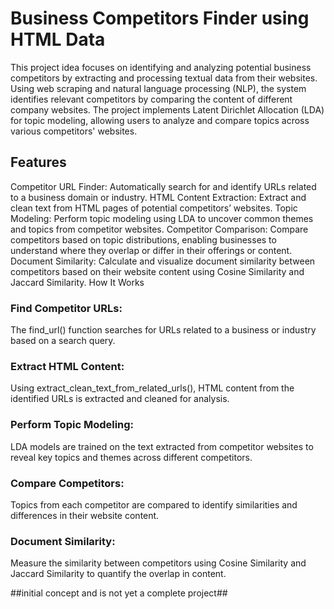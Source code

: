 
# Business Competitors Finder using HTML Data
This project idea focuses on identifying and analyzing potential business competitors by extracting and processing textual data from their websites. Using web scraping and natural language processing (NLP), the system identifies relevant competitors by comparing the content of different company websites. The project implements Latent Dirichlet Allocation (LDA) for topic modeling, allowing users to analyze and compare topics across various competitors' websites.

## Features
Competitor URL Finder: Automatically search for and identify URLs related to a business domain or industry.
HTML Content Extraction: Extract and clean text from HTML pages of potential competitors’ websites.
Topic Modeling: Perform topic modeling using LDA to uncover common themes and topics from competitor websites.
Competitor Comparison: Compare competitors based on topic distributions, enabling businesses to understand where they overlap or differ in their offerings or content.
Document Similarity: Calculate and visualize document similarity between competitors based on their website content using Cosine Similarity and Jaccard Similarity.
How It Works

### Find Competitor URLs:
The find_url() function searches for URLs related to a business or industry based on a search query.

### Extract HTML Content:
Using extract_clean_text_from_related_urls(), HTML content from the identified URLs is extracted and cleaned for analysis.

### Perform Topic Modeling:
LDA models are trained on the text extracted from competitor websites to reveal key topics and themes across different competitors.

### Compare Competitors:
Topics from each competitor are compared to identify similarities and differences in their website content.

### Document Similarity:
Measure the similarity between competitors using Cosine Similarity and Jaccard Similarity to quantify the overlap in content.

##initial concept and is not yet a complete project##
